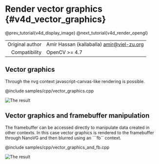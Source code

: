 # Render vector graphics {#v4d_vector_graphics}

@prev_tutorial{v4d_display_image}
@next_tutorial{v4d_render_opengl}

|    |    |
| -: | :- |
| Original author | Amir Hassan (kallaballa) <amir@viel-zu.org> |
| Compatibility | OpenCV >= 4.7 |

## Vector graphics
Through the nvg context javascript-canvas-like rendering is possible.

@include samples/cpp/vector_graphics.cpp

![The result](doc/vector_graphics.png)

## Vector graphics and framebuffer manipulation
The framebuffer can be accessed directly to manipulate data created in other contexts. In this case vector graphics is rendered to the framebuffer through NanoVG and then blurred using an ```fb`` context.

@include samples/cpp/vector_graphics_and_fb.cpp

![The result](doc/vector_graphics_and_fb.png)

